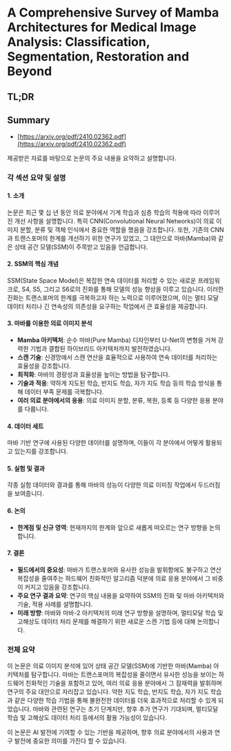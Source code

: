 # A Comprehensive Survey of Mamba Architectures for Medical Image Analysis: Classification, Segmentation, Restoration and Beyond
## TL;DR
## Summary
- [https://arxiv.org/pdf/2410.02362.pdf](https://arxiv.org/pdf/2410.02362.pdf)

제공받은 자료를 바탕으로 논문의 주요 내용을 요약하고 설명합니다.

### 각 섹션 요약 및 설명

#### 1. 소개
논문은 최근 몇 십 년 동안 의료 분야에서 기계 학습과 심층 학습의 적용에 따라 이루어진 개선 사항을 설명합니다. 특히 CNN(Convolutional Neural Networks)이 의료 이미지 분할, 분류 및 객체 인식에서 중요한 역할을 했음을 강조합니다. 또한, 기존의 CNN과 트랜스포머의 한계를 개선하기 위한 연구가 있었고, 그 대안으로 마바(Mamba)와 같은 상태 공간 모델(SSM)이 주목받고 있음을 언급합니다.

#### 2. SSM의 핵심 개념
SSM(State Space Model)은 복잡한 연속 데이터를 처리할 수 있는 새로운 프레임워크로, S4, S5, 그리고 S6로의 진화를 통해 모델의 성능 향상을 이루고 있습니다. 이러한 진화는 트랜스포머의 한계를 극복하고자 하는 노력으로 이루어졌으며, 이는 멀티 모달 데이터 처리나 긴 연속성의 의존성을 요구하는 작업에서 큰 효율성을 제공합니다.

#### 3. 마바를 이용한 의료 이미지 분석
   - **Mamba 아키텍처**: 순수 마바(Pure Mamba) 디자인부터 U-Net의 변형을 거쳐 강력한 기법과 결합된 하이브리드 아키텍처까지 발전하였습니다.
   - **스캔 기술**: 신경망에서 스캔 연산을 효율적으로 사용하여 연속 데이터를 처리하는 효율성을 강조합니다.
   - **최적화**: 마바의 경량성과 효율성을 높이는 방법을 탐구합니다.
   - **기술과 적응**: 약하게 지도된 학습, 반지도 학습, 자가 지도 학습 등의 학습 방식을 통해 데이터 부족 문제를 극복합니다.
   - **여러 의료 분야에서의 응용**: 의료 이미지 분할, 분류, 복원, 등록 등 다양한 응용 분야를 다룹니다.

#### 4. 데이터 세트
마바 기반 연구에 사용된 다양한 데이터를 설명하며, 이들이 각 분야에서 어떻게 활용되고 있는지를 강조합니다.

#### 5. 실험 및 결과
각종 실험 데이터와 결과를 통해 마바의 성능이 다양한 의료 이미징 작업에서 두드러짐을 보여줍니다.

#### 6. 논의
   - **한계점 및 신규 영역**: 현재까지의 한계와 앞으로 새롭게 떠오르는 연구 방향을 논의합니다.

#### 7. 결론
   - **필드에서의 중요성**: 마바가 트랜스포머와 유사한 성능을 발휘함에도 불구하고 연산 복잡성을 줄여주는 하드웨어 친화적인 알고리즘 덕분에 의료 응용 분야에서 그 비중이 커지고 있음을 강조합니다.
   - **주요 연구 결과 요약**: 연구의 핵심 내용을 요약하여 SSM의 진화 및 마바 아키텍처와 기술, 적용 사례를 설명합니다.
   - **미래 방향**: 마바와 마바-2 아키텍처의 미래 연구 방향을 설명하며, 멀티모달 학습 및 고해상도 데이터 처리 문제를 해결하기 위한 새로운 스캔 기법 등에 대해 논의합니다.

### 전체 요약
이 논문은 의료 이미지 분석에 있어 상태 공간 모델(SSM)에 기반한 마바(Mamba) 아키텍처를 탐구합니다. 마바는 트랜스포머의 복잡성을 줄이면서 유사한 성능을 보이는 하드웨어 친화적인 기술을 포함하고 있어, 여러 의료 응용 분야에서 그 잠재력을 발휘하며 연구의 주요 대안으로 자리잡고 있습니다. 약한 지도 학습, 반지도 학습, 자가 지도 학습과 같은 다양한 학습 기법을 통해 불완전한 데이터를 더욱 효과적으로 처리할 수 있게 되었습니다. 마바와 관련된 연구는 초기 단계지만, 향후 추가 연구가 기대되며, 멀티모달 학습 및 고해상도 데이터 처리 등에서의 활용 가능성이 있습니다.

이 논문은 AI 발전에 기여할 수 있는 기반을 제공하며, 향후 의료 분야에서의 사용과 연구 발전에 중요한 의미를 가진다 할 수 있습니다.